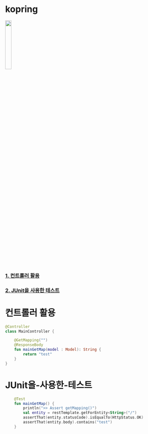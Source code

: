 # kopring

<img src="https://github.com/van1164/kopring/assets/52437971/15373147-90f6-4d08-8416-9132272188a0" width="20%" height="20%" />

### [1. 컨트롤러 활용](#컨트롤러-활용)
### [2. JUnit을 사용한 테스트](#JUnit을-사용한-테스트)
# 컨트롤러 활용
``` kotlin
@Controller
class MainController {

    @GetMapping("")
    @ResponseBody
    fun mainGetMap(model : Model): String {
        return "test"
    }
}
```

# JUnit을-사용한-테스트
``` kotlin
    @Test
    fun mainGetMap() {
        println(">> Assert getMapping()")
        val entity = restTemplate.getForEntity<String>("/")
        assertThat(entity.statusCode).isEqualTo(HttpStatus.OK)
        assertThat(entity.body).contains("test")
    }
```
